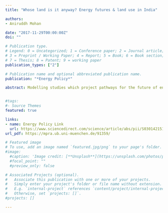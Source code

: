 ```yaml
---
title: "Whose land is it anyway? Energy futures & land use in India" 

authors:
- Aniruddh Mohan

date: "2017-11-29T00:00:00Z"
doi: ""

# Publication type.
# Legend: 0 = Uncategorized; 1 = Conference paper; 2 = Journal article;
# 3 = Preprint / Working Paper; 4 = Report; 5 = Book; 6 = Book section;
# 7 = Thesis; 8 = Patent; 9 = working paper
publication_types: ["2"]

# Publication name and optional abbreviated publication name.
publication: "*Energy Policy*"

abstract: Modelling studies which project pathways for the future of energy in India currently have several implicit assumptions with regards to the social, institutional, and political changes necessary for energy transitions. This paper focuses on the specific question of land use change required for realising ambitious clean energy targets. Demand for land is likely to be a critical question in India's energy future given the challenges with land acquisition in the country as a result of high population density and significant rights enjoyed by landowners. Yet, there is a lack of literature relevant to India which makes a quantitative assessment of the land use impacts of different types of low carbon technologies. I calculate and compare the land requirements in India of ground based solar photovoltaic (PV) power, nuclear power, and wind energy. All three types of technologies are expected to grow substantially as a share of India's electricity mix in the coming years. The analysis suggests that land demands of ground based solar PV are likely to be substantial compared to wind energy and nuclear power, and some policy suggestions are provided which may help mitigate that challenge.


#tags:
#- Source Themes
featured: true

links:
- name: Energy Policy Link
  url: https://www.sciencedirect.com/science/article/abs/pii/S0301421517305190
url_pdf: https://mpra.ub.uni-muenchen.de/91359/

# Featured image
# To use, add an image named `featured.jpg/png` to your page's folder. 
#image:
  #caption: 'Image credit: [**Unsplash**](https://unsplash.com/photos/pLCdAaMFLTE)'
  #focal_point: ""
  #preview_only: false

# Associated Projects (optional).
#   Associate this publication with one or more of your projects.
#   Simply enter your project's folder or file name without extension.
#   E.g. `internal-project` references `content/project/internal-project/index.md`.
#   Otherwise, set `projects: []`.
#projects: []

---
```



